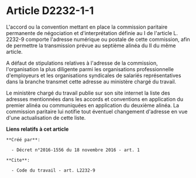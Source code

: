 # Article D2232-1-1

L'accord ou la convention mettant en place la commission paritaire permanente de négociation et d'interprétation définie au I
de l'article L. 2232-9 comporte l'adresse numérique ou postale de cette commission, afin de permettre la transmission prévue
au septième alinéa du II du même article. 

A défaut de stipulations relatives à l'adresse de la commission, l'organisation la plus diligente parmi les organisations
professionnelle d'employeurs et les organisations syndicales de salariés représentatives dans la branche transmet cette
adresse au ministère chargé du travail. 

Le ministère chargé du travail publie sur son site internet la liste des adresses mentionnées dans les accords et conventions
en application du premier alinéa ou communiquées en application du deuxième alinéa. La commission paritaire lui notifie tout
éventuel changement d'adresse en vue d'une actualisation de cette liste.

**Liens relatifs à cet article**

	**Créé par**:

	  - Décret n°2016-1556 du 18 novembre 2016 - art. 1

	**Cite**:

	  - Code du travail - art. L2232-9
